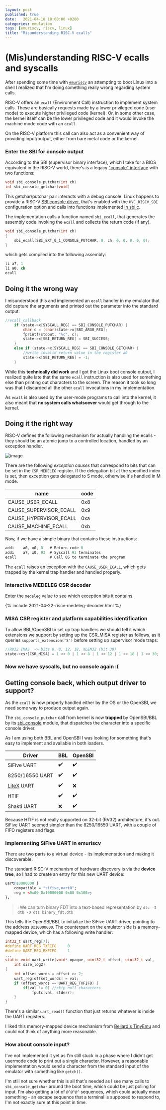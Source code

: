 ```yaml
---
layout: post
published: true
date:   2021-04-18 18:00:00 +0200
categories: emulation
tags: [emuriscv, riscv, linux]
title: "Misunderstanding RISC-V ecalls"
---
```


# (Mis)understanding RISC-V ecalls and syscalls

After spending some time with [`emuriscv`](https://github.com/jborza/emuriscv) an attempting to boot Linux into a shell I realized that I'm doing something really wrong regarding system calls.

RISC-V offers an `ecall` (Environment Call) instruction to implement system calls. These are basically requests made by a lower privileged code (user mode) to execute higher privileged code (kernel). Or, in some other case, the kernel itself can be the lower privileged code and it would invoke the machine mode code with an `ecall`.

On the RISC-V platform this call can also act as a convenient way of providing input/output, either from bare metal code or the kernel. 

### Enter the SBI for console output

According to the SBI (supervisor binary interface), which I take for a BIOS equivalent in the RISC-V world, there's is a legacy ["console" interface](https://github.com/riscv/riscv-sbi-doc/blob/master/riscv-sbi.adoc#legacy-extensions-eids-0x00-0x0f) with two functions:

```c
void sbi_console_putchar(int ch)
int sbi_console_getchar(void)
```

This getchar/putchar pair interacts with a debug console. Linux happens to provide a RISC-V [SBI console driver](https://github.com/torvalds/linux/blob/master/drivers/tty/hvc/hvc_riscv_sbi.c), that's enabled with the `HVC_RISCV_SBI` configuration option and calls into functions implemented [in sbi.c](https://github.com/torvalds/linux/blob/master/arch/riscv/kernel/sbi.c). 

The implementation calls a function named `sbi_ecall`, that generates the assembly code invoking the `ecall` and collects the return code (if any).

```c
void sbi_console_putchar(int ch)
{
	sbi_ecall(SBI_EXT_0_1_CONSOLE_PUTCHAR, 0, ch, 0, 0, 0, 0, 0);
}
```

which gets compiled into the following assembly:

```nasm
li a7, 1
li a0, ch
ecall
```

## Doing it the wrong way

I misunderstood this and implemented an `ecall` handler in my emulator that did capture the arguments and printed out the parameter into the standard output:

```c
//ecall_callback
	if (state->x[SYSCALL_REG] == SBI_CONSOLE_PUTCHAR) {
		char c = (char)state->x[SBI_ARG0_REG];
		fprintf(stdout, "%c", c);
		state->x[SBI_RETURN_REG] = SBI_SUCCESS;
	}
    else if (state->x[SYSCALL_REG] == SBI_CONSOLE_GETCHAR) {
		//write invalid return value in the register a0
		state->x[SBI_RETURN_REG] = -1;
	}
```

While this **technically did work** and I got the Linux boot console output, I realized quite late that the same `ecall` instruction is also used for something else than printing out characters to the screen. The reason it took so long was that I discarded all the other `ecall` invocations in my implementation.  

As `ecall` is also used by the user-mode programs to call into the kernel, it also meant that **no system calls whatsoever** would get through to the kernel. 

## Doing it the right way

RISC-V defines the following mechanism for actually handling the ecalls - they should be an atomic jump to a controlled location, handled by an exception handler. 

![image](/assets/2021-04-21-ecall-diagram.png)

There are the following _exception causes_ that correspond to bits that can be set in the `CSR_MEDELEG` register. If the delegation bit at the specified index is set, then exception gets delegated to S mode, otherwise it's handled in M mode.

| name | code |
|------|------|
CAUSE_USER_ECALL | 0x8
CAUSE_SUPERVISOR_ECALL | 0x9
CAUSE_HYPERVISOR_ECALL | 0xa
CAUSE_MACHINE_ECALL | 0xb


Now, if we have a simple binary that contains these instructions:

```nasm
addi    a0, x0, 0   # Return code 0
addi    a7, x0, 93  # Syscall 93 terminates
ecall               # Call OS to terminate the program
```

The `ecall` raises an exception with the `CAUSE_USER_ECALL`, which gets trapped by the kernel trap handler and handled properly.

### Interactive MEDELEG CSR decoder

Enter the `medeleg` value to see which exception bits it contains.

{% include 2021-04-22-riscv-medeleg-decoder.html %}

### MISA CSR register and platform capabilities identification

To allow BBL/OpenSBI to set up trap handlers we should tell it which extensions we support by setting up the CSR_MISA register as follows, as it queries `supports_extension('S')` before setting up supervisor mode traps:

```c
//RV32 IMAS  -> bits 0, 8, 12, 18, XLEN32 (bit 30)
state->csr[CSR_MISA] = 1 << 0 | 1 << 8 | 1 << 12 | 1 << 18 | 1 << 30;
```

### Now we have syscalls, but no console again :(

## Getting console back, which output driver to support?

As the `ecall` is now properly handled either by the OS or the OpenSBI, we need some way to produce output again.

The `sbi_console_putchar` call from kernel is now **trapped** by OpenSBI/BBL by its [sbi_console](https://github.com/riscv/opensbi/blob/master/lib/sbi/sbi_console.c) module, that dispatches the character into a specific console driver.

As I am using both BBL and OpenSBI I was looking for something that's easy to implement and available in both loaders.

| Driver | BBL | OpenSBI
|-|-|-|
| SiFive UART| ✔️ | ✔️
| 8250/16550 UART | ✔️ | ✔️
| [LiteX](https://github.com/enjoy-digital/litex) UART | ✔️ | ❌
| HTIF | ✔️ | ✔️
| Shakti UART | ❌ | ✔️

Because HTIF is not really supported on 32-bit (RV32) architecture, it's out. SiFive UART seemed simpler than the 8250/16550 UART, with a couple of FIFO registers and flags. 

### Implementing SiFive UART in emuriscv

There are two parts to a virtual device - its implementation and making it discoverable.

The standard RISC-V mechanism of hardware discovery is via the **device tree**, so I had to create an entry for this new UART device:

```r
uart@10000000 {
    compatible = "sifive,uart0";
    reg = <0x00 0x10000000 0x00 0x100>;
};
```

> ℹ️ We can turn binary FDT into a text-based representation by `dtc -I dtb -O dts binary_fdt.dtb`

This tells the OpenSBI/BBL to initialize the SiFive UART driver, pointing to the address `0x10000000`. The counterpart on the emulator side is a memory-mapped device, which has a following write handler:

```c
int32_t uart_reg[7];
#define UART_REG_TXFIFO		0
#define UART_REG_RXFIFO		1
...
static void uart_write(void* opaque, uint32_t offset, uint32_t val,
	int size_log2)
{
	int offset_words = offset >> 2;
	uart_reg[offset_words] = val;
	if (offset_words == UART_REG_TXFIFO) {
		if(val != 0) //skip null characters
			fputc(val, stderr);
	}
}
```

There's a similar `uart_read()` function that just returns whatever is inside the UART registers.

I liked this memory-mapped device mechanism from [Bellard's TinyEmu](https://bellard.org/tinyemu/) and could not think of anything more reasonable. 


### How about console input?

I've not implemented it yet as I'm still stuck in a phase where I didn't get usermode code to print out a single character. However, a reasonable implementation would send a character from the standard input of the emulator with something like `getch()`.

I'm still not sure whether this is all that's needed as I see many calls to `sbi_console_getchar` around the boot time, which could be just polling for input. I'm also getting a lot of `@^@^@^` sequences, which could actually mean something - an escape sequence that a terminal is supposed to respond to, I'm not exactly sure at this point in time.